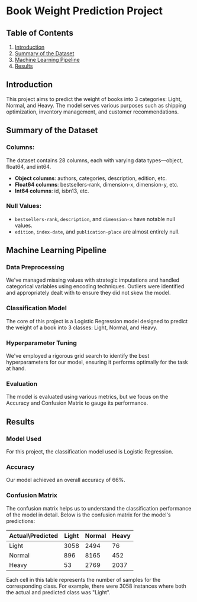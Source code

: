 # Book Weight Prediction Project

## Table of Contents
1. [Introduction](#Introduction)
2. [Summary of the Dataset](#Summary-of-the-Dataset)
3. [Machine Learning Pipeline](#Machine-Learning-Pipeline)
4. [Results](#Results)


## Introduction
This project aims to predict the weight of books into 3 categories: Light, Normal, and Heavy. The model serves various purposes such as shipping optimization, inventory management, and customer recommendations.

## Summary of the Dataset
### Columns: 
The dataset contains 28 columns, each with varying data types—object, float64, and int64.

- **Object columns**: authors, categories, description, edition, etc.
- **Float64 columns**: bestsellers-rank, dimension-x, dimension-y, etc.
- **Int64 columns**: id, isbn13, etc.

### Null Values:
- `bestsellers-rank`, `description`, and `dimension-x` have notable null values.
- `edition`, `index-date`, and `publication-place` are almost entirely null.

## Machine Learning Pipeline

### Data Preprocessing
We've managed missing values with strategic imputations and handled categorical variables using encoding techniques. Outliers were identified and appropriately dealt with to ensure they did not skew the model.

### Classification Model
The core of this project is a Logistic Regression model designed to predict the weight of a book into 3 classes:  Light, Normal, and Heavy.

### Hyperparameter Tuning
We've employed a rigorous grid search to identify the best hyperparameters for our model, ensuring it performs optimally for the task at hand.

### Evaluation
The model is evaluated using various metrics, but we focus on the Accuracy and Confusion Matrix to gauge its performance. 

## Results

### Model Used
For this project, the classification model used is Logistic Regression.

### Accuracy
Our model achieved an overall accuracy of 66%.

### Confusion Matrix
The confusion matrix helps us to understand the classification performance of the model in detail. Below is the confusion matrix for the model's predictions:

| Actual\Predicted | Light   | Normal |  Heavy  | 
|------------------|---------|--------|---------|
| Light            |  3058   |  2494  |   76    |   
| Normal           |   896   |  8165  |  452    |   
| Heavy            |   53    |  2769  |  2037   |   

Each cell in this table represents the number of samples for the corresponding class. For example, there were 3058 instances where both the actual and predicted class was "Light".

